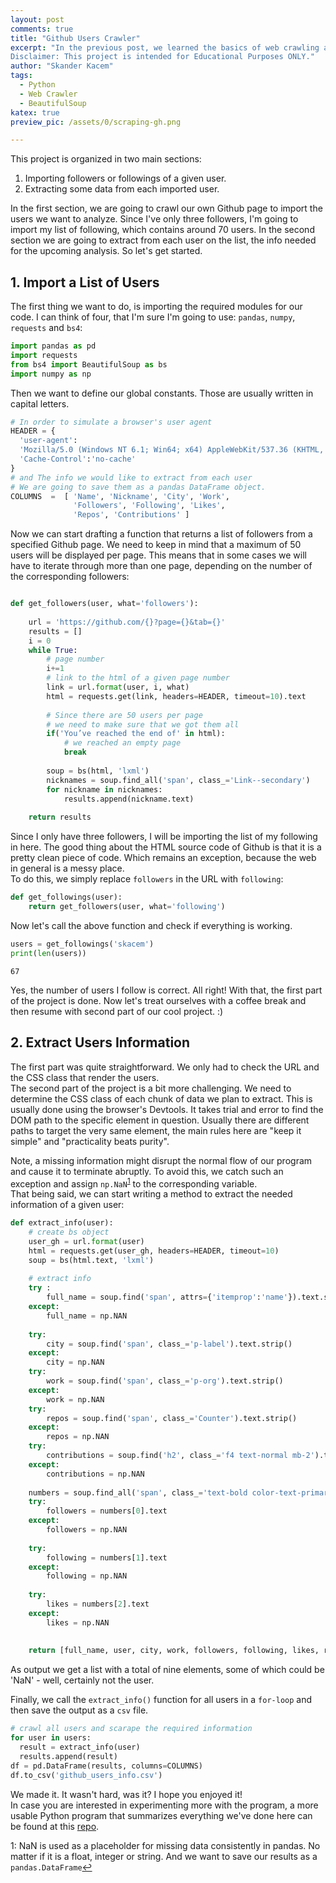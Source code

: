 ```yaml
---
layout: post
comments: true
title: "Github Users Crawler"
excerpt: "In the previous post, we learned the basics of web crawling and developed our first one-page crawler. In this post, we implement something more fun and challenging. Something that every Github user could use: a Github Users Crawler!How does it sound? 
Disclaimer: This project is intended for Educational Purposes ONLY."
author: "Skander Kacem"
tags: 
  - Python
  - Web Crawler
  - BeautifulSoup
katex: true
preview_pic: /assets/0/scraping-gh.png

---
```


This project is organized in two main sections:  

1. Importing followers or followings of a given user.
2. Extracting some data from each imported user.

In the first section, we are going to crawl our own Github page to import the users we want to analyze. Since I've only three followers, I'm going to import my list of following, which contains around 70 users. In the second section we are going to extract from each user on the list, the info needed for the upcoming analysis. So let's get started.

## 1. Import a List of Users

  The first thing we want to do, is importing the required modules for our code. I can think of four,  that I'm sure I'm going to use: `pandas`, `numpy`, `requests` and `bs4`:

```python
import pandas as pd
import requests
from bs4 import BeautifulSoup as bs
import numpy as np
```  

Then we want to define our global constants. Those are usually written in capital letters.  

```python
# In order to simulate a browser's user agent
HEADER = {
  'user-agent': 
  'Mozilla/5.0 (Windows NT 6.1; Win64; x64) AppleWebKit/537.36 (KHTML, like Gecko) Chrome/52.0.2743.82 Safari/537.36',
  'Cache-Control':'no-cache'
}
# and The info we would like to extract from each user
# We are going to save them as a pandas DataFrame object.
COLUMNS  =  [ 'Name', 'Nickname', 'City', 'Work', 
              'Followers', 'Following', 'Likes', 
              'Repos', 'Contributions' ]

```  

Now we can start drafting a function that returns a list of followers from a specified Github page. We need to keep in mind that a maximum of 50 users will be displayed per page. This means that in some cases we will have to iterate through more than one page, depending on the number of the corresponding followers:

```python

def get_followers(user, what='followers'):
    
    url = 'https://github.com/{}?page={}&tab={}'
    results = []
    i = 0
    while True:
        # page number
        i+=1
        # link to the html of a given page number
        link = url.format(user, i, what)
        html = requests.get(link, headers=HEADER, timeout=10).text
        
        # Since there are 50 users per page
        # we need to make sure that we got them all
        if('You’ve reached the end of' in html):
            # we reached an empty page
            break
            
        soup = bs(html, 'lxml')
        nicknames = soup.find_all('span', class_='Link--secondary')
        for nickname in nicknames:
            results.append(nickname.text)
        
    return results
```  

Since I only have three followers, I will be importing the list of my following in here. The good thing about the HTML source code of Github is that it is a pretty clean piece of code. Which remains an exception, because the web in general is a messy place.  
To do this, we simply replace `followers` in the URL with `following`:

```python
def get_followings(user):
    return get_followers(user, what='following')
```
Now let's call the above function and check if everything is working.

```python
users = get_followings('skacem')
print(len(users))
```
    67

Yes, the number of users I follow is correct.  All right!
With that, the first part of the project is done. Now let's treat ourselves with a coffee break and then resume with second part of our cool project. :)

## 2. Extract Users Information

The first part was quite straightforward. We only had to check the URL and the CSS class that render the users.  
The second part of the project is a bit more challenging. We need to determine the CSS class of each chunk of data we plan to extract. This is usually done using the browser's Devtools. It takes trial and error to find the DOM path to the specific element in question. Usually there are different paths to target the very same element, the main rules here are "keep it simple" and "practicality beats purity".

Note, a missing information might disrupt the normal flow of our program and cause it to terminate abruptly. To avoid this, we catch such an exception and assign `np.NaN`<sup id='n1'>[1](#note1)</sup> to the corresponding variable.  
That being said, we can start writing a method to extract the needed information of a given user:

```python
def extract_info(user):
    # create bs object
    user_gh = url.format(user)
    html = requests.get(user_gh, headers=HEADER, timeout=10)
    soup = bs(html.text, 'lxml')
    
    # extract info
    try :
        full_name = soup.find('span', attrs={'itemprop':'name'}).text.strip()
    except:
        full_name = np.NAN
    
    try:
        city = soup.find('span', class_='p-label').text.strip()
    except:
        city = np.NAN
    try:
        work = soup.find('span', class_='p-org').text.strip()
    except:
        work = np.NAN
    try:
        repos = soup.find('span', class_='Counter').text.strip()
    except:
        repos = np.NAN
    try:
        contributions = soup.find('h2', class_='f4 text-normal mb-2').text.split()[0]
    except:
        contributions = np.NAN
        
    numbers = soup.find_all('span', class_='text-bold color-text-primary')
    try:
        followers = numbers[0].text
    except:
        followers = np.NAN
    
    try:
        following = numbers[1].text
    except:
        following = np.NAN
    
    try:
        likes = numbers[2].text
    except:
        likes = np.NAN
        
        
    return [full_name, user, city, work, followers, following, likes, repos, contributions]
```

As output we get a list with a total of nine elements, some of which could be 'NaN' - well, certainly not the user.

Finally, we call the `extract_info()` function for all users in a `for-loop` and then save the output as a `csv` file.

```python
# crawl all users and scarape the required information
for user in users:
  result = extract_info(user)
  results.append(result)
df = pd.DataFrame(results, columns=COLUMNS)
df.to_csv('github_users_info.csv')
```

We made it.  It wasn't hard, was it? I hope you enjoyed it!  
In case you are interested in experimenting more with the program, a more usable Python program that summarizes everything we've done here can be found at this [repo](https://github.com/skacem/TIL/blob/3e4eaf87fb3dc34a45164cbb17d638a9e2ec31d2/Python/github_crawler.py).

<a name="note1">1</a>: NaN is used as a placeholder for missing data consistently in pandas. No matter if it is a float, integer or string. And we want to save our results as a `pandas.DataFrame`[↩](#n1)